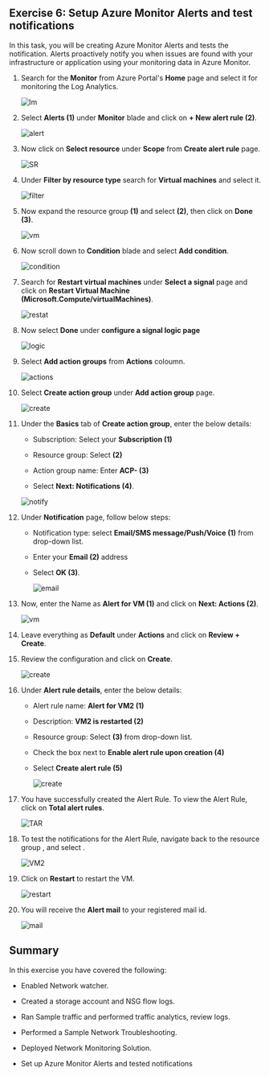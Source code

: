 ## Exercise 6: Setup Azure Monitor Alerts and test notifications 

In this task, you will be creating Azure Monitor Alerts and tests the notification. Alerts proactively notify you when issues are found with your infrastructure or application using your monitoring data in Azure Monitor.

 
1. Search for the **Monitor** from Azure Portal's **Home** page and select it for monitoring the Log Analytics.

   ![lm](https://github.com/Divyasri199/AIW-Azure-Network-Solutions/blob/prod/media/monitor.png?raw=true)
      
2. Select **Alerts (1)** under **Monitor** blade and click on **+ New alert rule (2)**.

   ![alert](https://github.com/Divyasri199/AIW-Azure-Network-Solutions/blob/prod/media/Alert.png?raw=true)
      
3. Now click on **Select resource** under **Scope** from  **Create alert rule** page.

   ![SR](https://github.com/Divyasri199/AIW-Azure-Network-Solutions/blob/prod/media/SR.png?raw=true)
    
4. Under **Filter by resource type** search for **Virtual machines** and select it.

   ![filter](https://github.com/Divyasri199/AIW-Azure-Network-Solutions/blob/prod/media/filter.png?raw=true)
     
5. Now expand the resource group **<inject key="Resource Group" enableCopy="false"/> (1)** and select **<inject key="VM2Name" enableCopy="false"/> (2)**, then click on **Done (3)**.

   ![vm](https://github.com/CloudLabsAI-Azure/AIW-Azure-Network-Solutions/blob/main/media/hands.png?raw=true)
     
6. Now scroll down to **Condition** blade and select **Add condition**.

   ![condition](https://github.com/Divyasri199/AIW-Azure-Network-Solutions/blob/prod/media/condition.png?raw=true)
    
7. Search for **Restart virtual machines** under **Select a signal** page and click on **Restart Virtual Machine (Microsoft.Compute/virtualMachines)**.

   ![restat](https://github.com/Divyasri199/AIW-Azure-Network-Solutions/blob/prod/media/restart.png?raw=true)
    
8. Now select **Done** under **configure a signal logic page**

   ![logic](https://github.com/Divyasri199/AIW-Azure-Network-Solutions/blob/prod/media/done.png?raw=true)
   
9. Select **Add action groups** from **Actions** coloumn.

   ![actions](https://github.com/Divyasri199/AIW-Azure-Network-Solutions/blob/prod/media/action.png?raw=true)
    
10. Select **Create action group** under **Add action group** page.

    ![create](https://github.com/Divyasri199/AIW-Azure-Network-Solutions/blob/prod/media/createaction.png?raw=true)
     
11. Under the **Basics** tab of **Create action group**, enter the below details:

      - Subscription: Select your **Subscription (1)**

      - Resource group: Select **<inject key="Resource Group" enableCopy="false"/> (2)**

      - Action group name: Enter **ACP-<inject key="DeploymentID" enableCopy="true"/> (3)**

      - Select **Next: Notifications (4)**.

       ![notify](https://github.com/Divyasri199/AIW-Azure-Network-Solutions/blob/prod/media/AGB1.png?raw=true)
       
12. Under **Notification** page, follow below steps:

    - Notification type: select **Email/SMS message/Push/Voice (1)** from drop-down list.

    - Enter your **Email (2)** address

    - Select **OK (3)**.

      ![email](https://github.com/Divyasri199/AIW-Azure-Network-Solutions/blob/prod/media/email.png?raw=true)
      
13. Now, enter the Name as **Alert for VM (1)** and click on **Next: Actions (2)**.

    ![vm](https://github.com/Divyasri199/AIW-Azure-Network-Solutions/blob/prod/media/MA.png?raw=true)
     
14. Leave everything as **Default** under **Actions** and click on **Review + Create**.

15. Review the configuration and click on **Create**.

    ![create](https://github.com/CloudLabsAI-Azure/AIW-Azure-Network-Solutions/blob/main/media/createa1.png?raw=true)
      
16. Under **Alert rule details**, enter the below details:

       - Alert rule name: **Alert for VM2 (1)**

       - Description: **VM2 is restarted (2)**

       - Resource group: Select **<inject key="Resource Group" enableCopy="false"/> (3)** from drop-down list.

       - Check the box next to **Enable alert rule upon creation (4)**

       - Select **Create alert rule (5)**

          ![create](https://github.com/Divyasri199/AIW-Azure-Network-Solutions/blob/prod/media/ARD.png?raw=true)
          
17. You have successfully created the Alert Rule. To view the Alert Rule, click on **Total alert rules**. 

    ![TAR](https://github.com/CloudLabsAI-Azure/AIW-Azure-Network-Solutions/blob/main/media/alerts1.png?raw=true)
       
18. To test the notifications for the Alert Rule, navigate back to the resource group **<inject key="Resource Group" enableCopy="false"/>**, and select **<inject key="VM2Name" enableCopy="false"/>**.

    ![VM2](https://github.com/Divyasri199/AIW-Azure-Network-Solutions/blob/prod/media/vm2nav.png?raw=true)
        
19. Click on **Restart** to restart the VM.

    ![restart](https://github.com/Divyasri199/AIW-Azure-Network-Solutions/blob/prod/media/restartvm.png?raw=true)
     
20. You will receive the **Alert mail** to your registered mail id.

    ![mail](https://github.com/Divyasri199/AIW-Azure-Network-Solutions/blob/prod/media/mail.png?raw=true)
     


## Summary

In this exercise you have covered the following:

   - Enabled Network watcher.

   - Created a storage account and NSG flow logs.

   - Ran Sample traffic and performed traffic analytics, review logs.

   - Performed a Sample Network Troubleshooting.

   - Deployed Network Monitoring Solution.

   - Set up Azure Monitor Alerts and tested notifications
